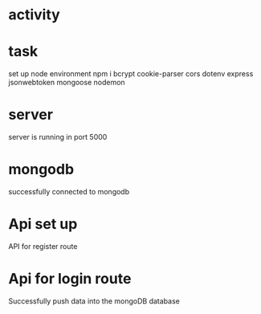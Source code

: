 # activity

# task
set up node environment
npm i bcrypt cookie-parser cors dotenv express jsonwebtoken mongoose nodemon

# server
server is running in port 5000

# mongodb
successfully connected to mongodb

# Api set up
API for register route


# Api for login route
Successfully push data into the mongoDB database 